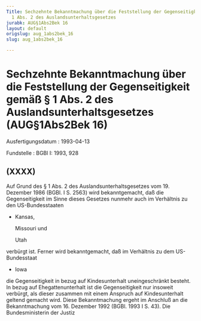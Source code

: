 ```yaml
---
Title: Sechzehnte Bekanntmachung über die Feststellung der Gegenseitigkeit gemäß §
  1 Abs. 2 des Auslandsunterhaltsgesetzes
jurabk: AUG§1Abs2Bek 16
layout: default
origslug: aug_1abs2bek_16
slug: aug_1abs2bek_16

---
```


# Sechzehnte Bekanntmachung über die Feststellung der Gegenseitigkeit gemäß § 1 Abs. 2 des Auslandsunterhaltsgesetzes (AUG§1Abs2Bek 16)

Ausfertigungsdatum
:   1993-04-13

Fundstelle
:   BGBl I: 1993, 928



## (XXXX)

Auf Grund des § 1 Abs. 2 des Auslandsunterhaltsgesetzes vom 19. Dezember 1986 (BGBl. I S. 2563) wird bekanntgemacht, daß die Gegenseitigkeit im Sinne dieses Gesetzes nunmehr auch im Verhältnis zu den US-Bundesstaaten

*   Kansas,

    Missouri und

    Utah



verbürgt ist. Ferner wird bekanntgemacht, daß im Verhältnis zu dem US-Bundesstaat

*   Iowa



die Gegenseitigkeit in bezug auf Kindesunterhalt uneingeschränkt besteht. In bezug auf Ehegattenunterhalt ist die Gegenseitigkeit nur insoweit verbürgt, als dieser zusammen mit einem Anspruch auf Kindesunterhalt geltend gemacht wird.
Diese Bekanntmachung ergeht im Anschluß an die Bekanntmachung vom 16. Dezember 1992 (BGBl. 1993 I S. 43).
Die Bundesministerin der Justiz

